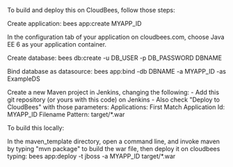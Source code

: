 To build and deploy this on CloudBees, follow those steps:

Create application:
	bees app:create MYAPP_ID

In the configuration tab of your application on cloudbees.com, choose Java EE 6 as your application container.

Create database:
	bees db:create -u DB_USER -p DB_PASSWORD DBNAME

Bind database as datasource:
	bees app:bind -db DBNAME -a MYAPP_ID -as ExampleDS

Create a new Maven project in Jenkins, changing the following:
	- Add this git repository (or yours with this code) on Jenkins
	- Also check "Deploy to CloudBees" with those parameters:
		Applications: First Match
		Application Id: MYAPP_ID
		Filename Pattern: target/*.war

To build this locally:

In the maven_template directory, open a command line, and invoke maven by typing "mvn package" to build the war file, then deploy it on cloudbees typing:
	bees app:deploy -t jboss -a MYAPP_ID target/*.war